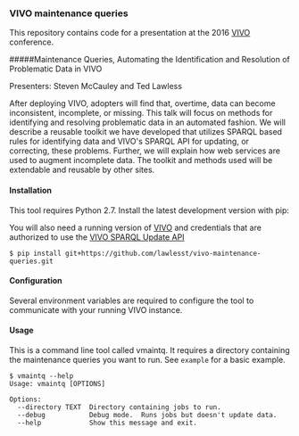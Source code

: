 ### VIVO maintenance queries

This repository contains code for a presentation at the 2016 [VIVO](http://vivoweb.org) conference.

#####Maintenance Queries, Automating the Identification and Resolution of Problematic Data in VIVO

Presenters: Steven McCauley and Ted Lawless

After deploying VIVO, adopters will find that, overtime, data can become inconsistent, incomplete, or missing. This talk will focus on methods for identifying and resolving problematic data in an automated fashion. We will describe a reusable toolkit we have developed that utilizes SPARQL based rules for identifying data and VIVO's SPARQL API for updating, or correcting, these problems. Further, we will explain how web services are used to augment incomplete data. The toolkit and methods used will be extendable and reusable by other sites.


#### Installation

This tool requires Python 2.7. Install the latest development version with pip:

You will also need a running version of [VIVO](http://vivoweb.org) and credentials that are authorized to use the [VIVO SPARQL Update API](https://wiki.duraspace.org/display/VIVO/The+SPARQL+Update+API)

`$ pip install git+https://github.com/lawlesst/vivo-maintenance-queries.git`

#### Configuration

Several environment variables are required to configure the tool to communicate
with your running VIVO instance.

#### Usage

This is a command line tool called vmaintq. It requires a directory containing
the maintenance queries you want to run. See `example` for a basic example.

```
$ vmaintq --help
Usage: vmaintq [OPTIONS]

Options:
  --directory TEXT  Directory containing jobs to run.
  --debug           Debug mode.  Runs jobs but doesn't update data.
  --help            Show this message and exit.
```
